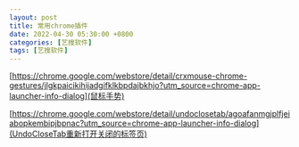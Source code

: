 ```yaml
---
layout: post
title: 常用chrome插件
date: 2022-04-30 05:30:00 +0800
categories: [艺搜软件]
tags: [艺搜软件]
---
```


[https://chrome.google.com/webstore/detail/crxmouse-chrome-gestures/jlgkpaicikihijadgifklkbpdajbkhjo?utm_source=chrome-app-launcher-info-dialog](鼠标手势)

[https://chrome.google.com/webstore/detail/undoclosetab/agoafanmgjplfjeiabopkembipjbpnac?utm_source=chrome-app-launcher-info-dialog](UndoCloseTab重新打开关闭的标签页)
